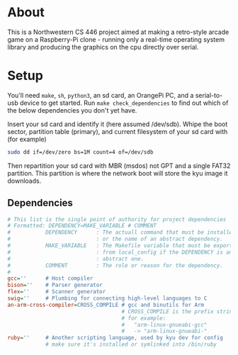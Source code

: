 # About
This is a Northwestern CS 446 project aimed at making a retro-style
arcade game on a Raspberry-Pi clone - running only a real-time operating
system library and producing the graphics on the cpu directly over
serial.

# Setup
You'll need `make`, `sh`, `python3`, an sd card, an OrangePi PC, and a 
serial-to-usb device to get started. Run `make check_dependencies` to
find out which of the below dependencies you don't yet have.

Insert your sd card and identify it (here assumed /dev/sdb).
Whipe the boot sector, partition table (primary), and current filesystem
of your sd card with (for example)
```sh
sudo dd if=/dev/zero bs=1M count=4 of=/dev/sdb
```
Then repartition your sd card with MBR (msdos) not GPT and a single 
FAT32 partition. This partition is where the network boot will store the 
kyu image it downloads.

## Dependencies
```ini
# This list is the single point of authority for project dependencies
# Formatted: DEPENDENCY=MAKE_VARIABLE # COMMENT
#           DEPENDENCY      : The actuall command that must be installed 
#                           : or the name of an abstract dependency. 
#           MAKE_VARIABLE   : The Makefile variable that must be exported 
#                           : from local_config if the DEPENDENCY is an 
#                           : abstract one.
#           COMMENT         : The role or reason for the dependency.
#
gcc=''      # Host compiler
bison=''    # Parser generator
flex=''     # Scanner generator
swig=''     # Plumbing for connecting high-level languages to C
an-arm-cross-compiler=CROSS_COMPILE # gcc and binutils for Arm
                                    # CROSS_COMPILE is the prefix string
                                    # for example:
                                    #   "arm-linux-gnueabi-gcc"
                                    #   -> "arm-linux-gnueabi-"
ruby=''     # Another scripting language, used by kyu dev for config
            # make sure it's installed or symlinked into /bin/ruby
```
